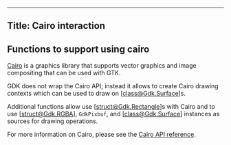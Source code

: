 ----
Title: Cairo interaction
----

## Functions to support using cairo

[Cairo](http://cairographics.org) is a graphics library that supports vector
graphics and image compositing that can be used with GTK.

GDK does not wrap the Cairo API; instead it allows to create Cairo
drawing contexts which can be used to draw on [class@Gdk.Surface]s.

Additional functions allow use [struct@Gdk.Rectangle]s with Cairo
and to use [struct@Gdk.RGBA], `GdkPixbuf`, and [class@Gdk.Surface]
instances as sources for drawing operations.

For more information on Cairo, please see the
[Cairo API reference](https://www.cairographics.org/manual/).
